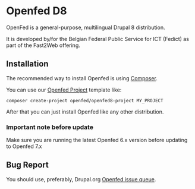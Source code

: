 # Openfed D8

OpenFed is a general-purpose, multilingual Drupal 8 distribution.

It is developed by/for the Belgian Federal Public Service for ICT (Fedict) as
part of the Fast2Web offering.


## Installation

The recommended way to install Openfed is using
[Composer](https://getcomposer.org/doc/00-intro.md#installation-linux-unix-osx).

You can use our [Openfed Project](https://github.com/openfed/openfed8-project/tree/7.x) template like:

```
composer create-project openfed/openfed8-project MY_PROJECT
```

After that you can just install Openfed like any other distribution.

### Important note before update

Make sure you are running the latest Openfed 6.x version before updating to Openfed 7.x

## Bug Report

You should use, preferably, Drupal.org [Openfed issue queue](https://www.drupal.org/project/issues/openfed). 
